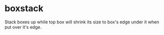 # boxstack
Stack boxes up while top box will shrink its size to box's edge under it when put over it's edge.
